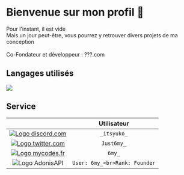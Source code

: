 <h1> Bienvenue sur mon profil 👋</h1>
Pour l'instant, il est vide</br>
Mais un jour peut-être, vous pourrez y retrouver divers projets de ma conception<br><br>
Co-Fondateur et développeur : ???.com


<h2>Langages utilisés</h2>

<img src= "https://skillicons.dev/icons?i=html,css,java,javascript">

<h2>Service</h2>

|                                                                                                                                 |   Utilisateur   |
:--------------------------------------------------------------------------------------------------------------------------------:|:----------:|
|<a href="https://discord.com/app" target="_blank"> <img src="https://skillicons.dev/icons?i=discord" alt="Logo discord.com"> </a>| `_itsyuko_` |
|<a href="https://twitter.com" target="_blank"> <img src="https://skillicons.dev/icons?i=twitter" alt="Logo twitter.com"> </a>| `Just6my_` |
|<a href="https://mycodes.fr/" target="_blank"> <img src="https://skillicons.dev/icons?i=rocket" alt="Logo mycodes.fr"> </a>| `6my_` |
|<a target="_blank"> <img src="https://skillicons.dev/icons?i=adonis" alt="Logo AdonisAPI"> </a>| `User: 6my_<br>Rank: Founder` |
